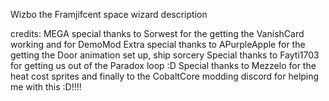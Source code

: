 Wizbo the Framjifcent space wizard
description


credits:
MEGA special thanks to Sorwest for the getting the VanishCard working and for DemoMod
Extra special thanks to APurpleApple for the getting the Door animation set up, ship sorcery
Special thanks to Fayti1703 for getting us out of the Paradox loop :D
Special thanks to Mezzelo for the heat cost sprites
and finally to the CobaltCore modding discord for helping me with this :D!!!!
